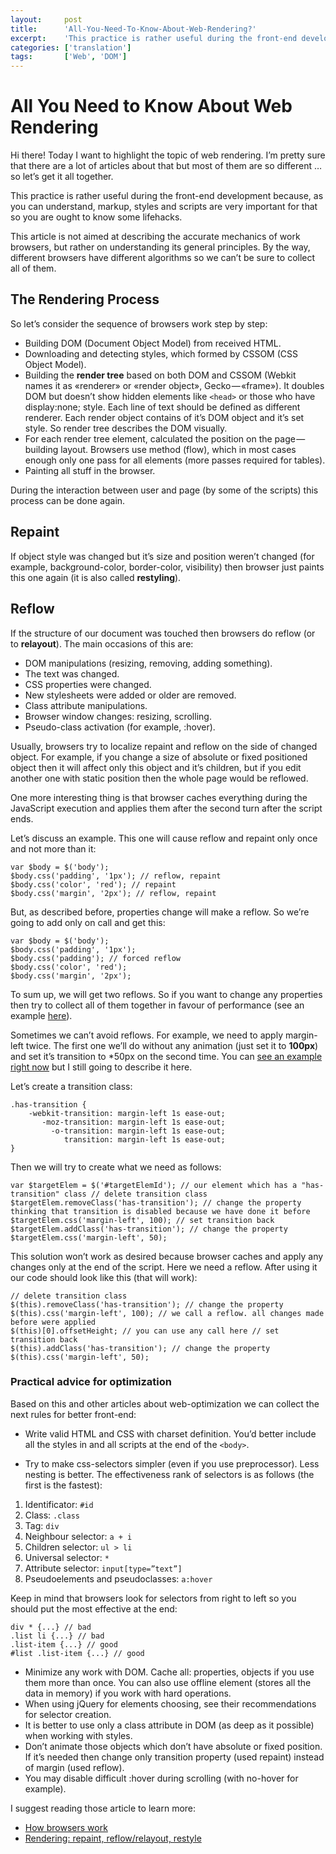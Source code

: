 ```yaml
---
layout:		post
title:		'All-You-Need-To-Know-About-Web-Rendering?'
excerpt:	'This practice is rather useful during the front-end development because, as you can understand, markup, styles and scripts are very important for that so you are ought to know some lifehacks.'
categories:	['translation']
tags:		['Web', 'DOM']
---
```


# All You Need to Know About Web Rendering

Hi there! Today I want to highlight the topic of web rendering. I’m pretty sure that there are a lot of articles about that but most of them are so different … so let’s get it all together.

This practice is rather useful during the front-end development because, as you can understand, markup, styles and scripts are very important for that so you are ought to know some lifehacks.

This article is not aimed at describing the accurate mechanics of work browsers, but rather on understanding its general principles. By the way, different browsers have different algorithms so we can’t be sure to collect all of them.

## The Rendering Process

So let’s consider the sequence of browsers work step by step:

- Building DOM (Document Object Model) from received HTML.
- Downloading and detecting styles, which formed by CSSOM (CSS Object Model).
- Building the **render tree** based on both DOM and CSSOM (Webkit names it as «renderer» or «render object», Gecko — «frame»). It doubles DOM but doesn’t show hidden elements like `<head>` or those who have display:none; style. Each line of text should be defined as different renderer. Each render object contains of it’s DOM object and it’s set style. So render tree describes the DOM visually.
- For each render tree element, calculated the position on the page — building layout. Browsers use method (flow), which in most cases enough only one pass for all elements (more passes required for tables).
- Painting all stuff in the browser.

During the interaction between user and page (by some of the scripts) this process can be done again.

## Repaint

If object style was changed but it’s size and position weren’t changed (for example, background-color, border-color, visibility) then browser just paints this one again (it is also called **restyling**).

## Reflow

If the structure of our document was touched then browsers do reflow (or to **relayout**). The main occasions of this are:

- DOM manipulations (resizing, removing, adding something).
- The text was changed.
- CSS properties were changed.
- New stylesheets were added or older are removed.
- Class attribute manipulations.
- Browser window changes: resizing, scrolling.
- Pseudo-class activation (for example, :hover).

Usually, browsers try to localize repaint and reflow on the side of changed object. For example, if you change a size of absolute or fixed positioned object then it will affect only this object and it’s children, but if you edit another one with static position then the whole page would be reflowed.

One more interesting thing is that browser caches everything during the JavaScript execution and applies them after the second turn after the script ends.

Let’s discuss an example. This one will cause reflow and repaint only once and not more than it:

```
var $body = $('body');
$body.css('padding', '1px'); // reflow, repaint
$body.css('color', 'red'); // repaint
$body.css('margin', '2px'); // reflow, repaint
```

But, as described before, properties change will make a reflow. So we’re going to add only on call and get this:

```
var $body = $('body');
$body.css('padding', '1px');
$body.css('padding'); // forced reflow
$body.css('color', 'red');
$body.css('margin', '2px');
```

To sum up, we will get two reflows. So if you want to change any properties then try to collect all of them together in favour of performance (see an example [here](http://jsbin.com/duhah/2/edit)).

Sometimes we can’t avoid reflows. For example, we need to apply margin-left twice. The first one we’ll do without any animation (just set it to **100px**) and set it’s transition to \*50px on the second time. You can [see an example right now](http://jsbin.com/qutev/1/edit) but I still going to describe it here.

Let’s create a transition class:

```
.has-transition {
    -webkit-transition: margin-left 1s ease-out;
       -moz-transition: margin-left 1s ease-out;
         -o-transition: margin-left 1s ease-out;
            transition: margin-left 1s ease-out;
}
```

Then we will try to create what we need as follows:

```
var $targetElem = $('#targetElemId'); // our element which has a "has-transition" class // delete transition class
$targetElem.removeClass('has-transition'); // change the property thinking that transition is disabled because we have done it before
$targetElem.css('margin-left', 100); // set transition back
$targetElem.addClass('has-transition'); // change the property
$targetElem.css('margin-left', 50);
```

This solution won’t work as desired because browser caches and apply any changes only at the end of the script. Here we need a reflow. After using it our code should look like this (that will work):

```
// delete transition class
$(this).removeClass('has-transition'); // change the property
$(this).css('margin-left', 100); // we call a reflow. all changes made before were applied
$(this)[0].offsetHeight; // you can use any call here // set transition back
$(this).addClass('has-transition'); // change the property
$(this).css('margin-left', 50);

```
### Practical advice for optimization

Based on this and other articles about web-optimization we can collect the next rules for better front-end:

- Write valid HTML and CSS with charset definition. You’d better include all the styles in <head> and all scripts at the end of the `<body>`.

- Try to make css-selectors simpler (even if you use preprocessor). Less nesting is better. The effectiveness rank of selectors is as follows (the first is the fastest):

1. Identificator: `#id`
2. Class: `.class`
3. Tag: `div`
4. Neighbour selector: `a + i`
5. Children selector: `ul > li`
6. Universal selector: `*`
7. Attribute selector: `input[type=”text”]`
8. Pseudoelements and pseudoclasses: `a:hover`

Keep in mind that browsers look for selectors from right to left so you should put the most effective at the end:

```
div * {...} // bad
.list li {...} // bad
.list-item {...} // good
#list .list-item {...} // good
```

- Minimize any work with DOM. Cache all: properties, objects if you use them more than once. You can also use offline element (stores all the data in memory) if you work with hard operations.
- When using jQuery for elements choosing, see their recommendations for selector creation.
- It is better to use only a class attribute in DOM (as deep as it possible) when working with styles.
- Don’t animate those objects which don’t have absolute or fixed position. If it’s needed then change only transition property (used repaint) instead of margin (used reflow).
- You may disable difficult :hover during scrolling (with no-hover for example).

I suggest reading those article to learn more:

- [How browsers work](http://taligarsiel.com/Projects/howbrowserswork1.htm)
- [Rendering: repaint, reflow/relayout, restyle](http://www.phpied.com/rendering-repaint-reflowrelayout-restyle/)
